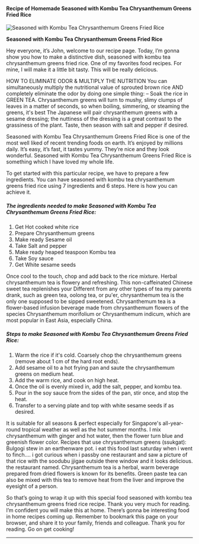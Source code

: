             

#### Recipe of Homemade Seasoned with Kombu Tea Chrysanthemum Greens Fried Rice

![Seasoned with Kombu Tea Chrysanthemum Greens Fried Rice](https://img-global.cpcdn.com/recipes/5048241335828480/751x532cq70/seasoned-with-kombu-tea-chrysanthemum-greens-fried-rice-recipe-main-photo.jpg)

**Seasoned with Kombu Tea Chrysanthemum Greens Fried Rice**

Hey everyone, it’s John, welcome to our recipe page. Today, I’m gonna show you how to make a distinctive dish, seasoned with kombu tea chrysanthemum greens fried rice. One of my favorites food recipes. For mine, I will make it a little bit tasty. This will be really delicious.

HOW TO ELIMINATE ODOR & MULTIPLY THE NUTRITION You can simultaneously multiply the nutritional value of sprouted brown rice AND completely eliminate the odor by doing one simple thing: – Soak the rice in GREEN TEA. Chrysanthemum greens will turn to mushy, slimy clumps of leaves in a matter of seconds, so when boiling, simmering, or steaming the greens, it's best The Japanese will pair chrysanthemum greens with a sesame dressing; the nuttiness of the dressing is a great contrast to the grassiness of the plant. Taste, then season with salt and pepper if desired.

Seasoned with Kombu Tea Chrysanthemum Greens Fried Rice is one of the most well liked of recent trending foods on earth. It’s enjoyed by millions daily. It’s easy, it’s fast, it tastes yummy. They’re nice and they look wonderful. Seasoned with Kombu Tea Chrysanthemum Greens Fried Rice is something which I have loved my whole life.

To get started with this particular recipe, we have to prepare a few ingredients. You can have seasoned with kombu tea chrysanthemum greens fried rice using 7 ingredients and 6 steps. Here is how you can achieve it.

##### The ingredients needed to make Seasoned with Kombu Tea Chrysanthemum Greens Fried Rice:

1.  Get Hot cooked white rice
2.  Prepare Chrysanthemum greens
3.  Make ready Sesame oil
4.  Take Salt and pepper
5.  Make ready heaped teaspoon Kombu tea
6.  Take Soy sauce
7.  Get White sesame seeds

Once cool to the touch, chop and add back to the rice mixture. Herbal chrysanthemum tea is flowery and refreshing. This non-caffeinated Chinese sweet tea replenishes your Different from any other types of tea my parents drank, such as green tea, oolong tea, or pu'er, chrysanthemum tea is the only one supposed to be sipped sweetened. Chrysanthemum tea is a flower-based infusion beverage made from chrysanthemum flowers of the species Chrysanthemum morifolium or Chrysanthemum indicum, which are most popular in East Asia, especially China.

##### Steps to make Seasoned with Kombu Tea Chrysanthemum Greens Fried Rice:

1.  Warm the rice if it's cold. Coarsely chop the chrysanthemum greens (remove about 1 cm of the hard root ends).
2.  Add sesame oil to a hot frying pan and saute the chrysanthemum greens on medium heat.
3.  Add the warm rice, and cook on high heat.
4.  Once the oil is evenly mixed in, add the salt, pepper, and kombu tea.
5.  Pour in the soy sauce from the sides of the pan, stir once, and stop the heat.
6.  Transfer to a serving plate and top with white sesame seeds if as desired.

It is suitable for all seasons & perfect especially for Singapore's all-year-round tropical weather as well as the hot summer months. I mix chrysanthemum with ginger and hot water, then the flower turn blue and greenish flower color. Recipes that use chrysanthemum greens (ssukgat): Bulgogi stew in an earthenware pot. i eat this food last saturday when i went to finch…. i got curious when i passby one restaurant and saw a picture of that rice with the soodubu jjigae outside there window and it looks delicious. the restaurant named. Chrysanthemum tea is a herbal, warm beverage prepared from dried flowers is known for its benefits. Green paste tea can also be mixed with this tea to remove heat from the liver and improve the eyesight of a person.

So that’s going to wrap it up with this special food seasoned with kombu tea chrysanthemum greens fried rice recipe. Thank you very much for reading. I’m confident you will make this at home. There’s gonna be interesting food in home recipes coming up. Remember to bookmark this page on your browser, and share it to your family, friends and colleague. Thank you for reading. Go on get cooking!

* * *